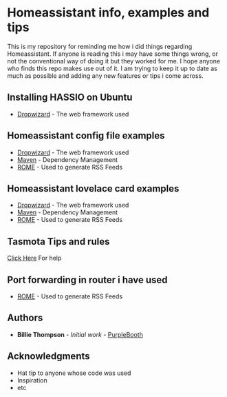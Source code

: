 # Homeassistant info, examples and tips

This is my repository for reminding me how i did things regarding Homeassistant.
If anyone is reading this i may have some things wrong, or not the conventional way of doing it but they worked for me.
I hope anyone who finds this repo makes use out of it.
I am trying to keep it up to date as much as possible and adding any new features or tips i come across.

## Installing HASSIO on Ubuntu

* [Dropwizard](http://www.dropwizard.io/1.0.2/docs/) - The web framework used

## Homeassistant config file examples

* [Dropwizard](http://www.dropwizard.io/1.0.2/docs/) - The web framework used
* [Maven](https://maven.apache.org/) - Dependency Management
* [ROME](https://rometools.github.io/rome/) - Used to generate RSS Feeds

## Homeassistant lovelace card examples

* [Dropwizard](http://www.dropwizard.io/1.0.2/docs/) - The web framework used
* [Maven](https://maven.apache.org/) - Dependency Management
* [ROME](https://rometools.github.io/rome/) - Used to generate RSS Feeds

## Tasmota Tips and rules

[Click Here](tasmota_info_and_help.md) For help

## Port forwarding in router i have used

* [ROME](https://rometools.github.io/rome/) - Used to generate RSS Feeds


## Authors

* **Billie Thompson** - *Initial work* - [PurpleBooth](https://github.com/PurpleBooth)

## Acknowledgments

* Hat tip to anyone whose code was used
* Inspiration
* etc
